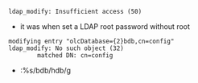 

```
ldap_modify: Insufficient access (50)
```
- it was when set a LDAP root password without root


```
modifying entry "olcDatabase={2}bdb,cn=config"
ldap_modify: No such object (32)
        matched DN: cn=config
```
- :%s/bdb/hdb/g

